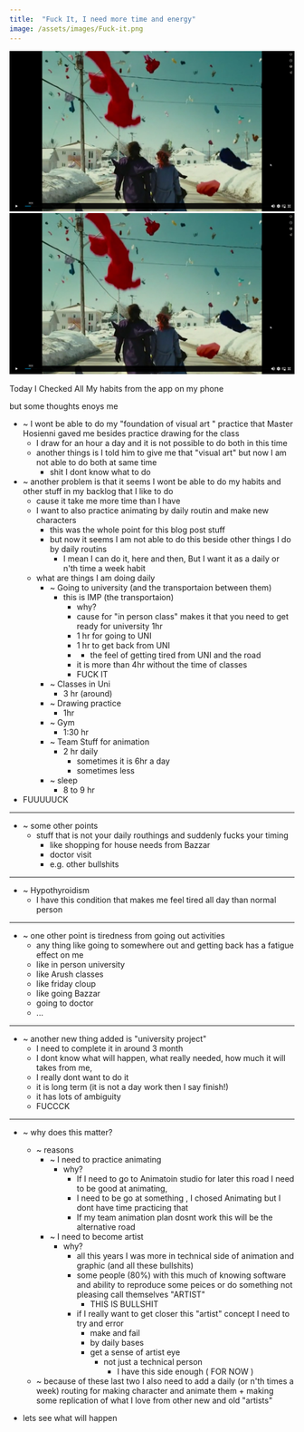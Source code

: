 ```yaml
---
title:  "Fuck It, I need more time and energy"
image: /assets/images/Fuck-it.png
---
```

<!-- ![alternative text]({{ page.image | relative_url}}) -->

![](/assets/images/Fuck-it.png)
![](./assets/images/Fuck-it.png)

Today I Checked All My habits from the app on my phone



but some thoughts enoys me

- ~ I wont be able to do my "foundation of visual art " practice that Master Hosienni gaved me besides practice drawing for the class
	- I draw for an hour a day and it is not possible to do both in this time
	- another things is I told him to give me that "visual art" but now I am not able to do both at same time
		- shit I dont know what to do
- ~ another problem is that it seems I wont be able to do my habits and other stuff in my backlog that I like to do
	- cause it take me more time than I have
	- I want to also practice animating by daily routin and make new characters
		- this was the whole point for this blog post stuff
		- but now it seems I am not able to do this beside other things I do by daily routins
			- I mean I can do it, here and then, But I want it as a daily or n'th time a week habit
	- what are things I am doing daily
		- ~ Going to university (and the transportaion between them)
			- this is IMP (the transportaion)
				- why?
				- cause for "in person class" makes it that you need to get ready for university 1hr
				- 1 hr for going to UNI
				- 1 hr to get back from UNI
				- + the feel of getting tired from UNI and the road
				- it is more than 4hr without the time of classes
				- FUCK IT
		- ~ Classes in Uni
			- 3 hr (around)
		- ~ Drawing practice
			- 1hr
		- ~ Gym
			- 1:30 hr
		- ~ Team Stuff for animation
			- 2 hr daily 
				- sometimes it is 6hr a day
				- sometimes less
		- ~ sleep 
			- 8 to 9 hr
- FUUUUUCK


---

- ~ some other points
	- stuff that is not your daily routhings and suddenly fucks your timing
		- like shopping for house needs from Bazzar
		- doctor visit
		- e.g. other bullshits

---
- ~ Hypothyroidism
	- I have this condition that makes me feel tired all day than normal person

---
- ~ one other point is tiredness from going out activities
	- any thing like going to somewhere out and getting back has a fatigue effect on me
	- like in person university
	- like Arush classes
	- like friday cloup
	- like going Bazzar
	- going to doctor
	- ...

---
- ~ another new thing added is "university project"
	- I need to complete it in around 3 month
	- I dont know what will happen, what really needed, how much it will takes from me, 
	- I really dont want to do it
	- it is long term (it is not a day work then I say finish!)
	- it has lots of ambiguity
	- FUCCCK

---
- ~ why does this matter?
	- ~ reasons
		- ~ I need to practice animating
			- why?
				- If I need to go to Animatoin studio for later this road I need to be good at animating,
				- I need to be go at something , I chosed Animating but I dont have time practicing that
				- If my team animation plan dosnt work this will be the alternative road
		- ~ I need to become artist
			- why?
				- all this years I was more in technical side of animation and graphic (and all these bullshits)
				- some people (80%) with this much of knowing software and ability to reproduce some peices or do something not pleasing call themselves "ARTIST"
					- THIS IS BULLSHIT
				- if I really want to get closer this "artist" concept I need to try and error 
					- make and fail
					- by daily bases
					- get a sense of artist eye
						- not just a technical person
							- I have this side enough ( FOR NOW )
	- ~ because of these last two I also need to add a daily (or n'th times a week) routing for making character and animate them + making some replication of what I love from other new and old "artists"


- lets see what will happen
